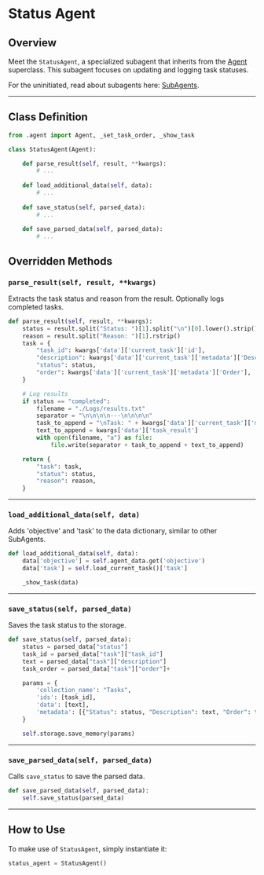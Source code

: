 # Status Agent

## Overview

Meet the `StatusAgent`, a specialized subagent that inherits from the [Agent](./Agent.md) superclass. This subagent focuses on updating and logging task statuses.

For the uninitiated, read about subagents here: [SubAgents](./SubAgents.md).

---

## Class Definition

```python
from .agent import Agent, _set_task_order, _show_task

class StatusAgent(Agent):

    def parse_result(self, result, **kwargs):
        # ...
        
    def load_additional_data(self, data):
        # ...
        
    def save_status(self, parsed_data):
        # ...
        
    def save_parsed_data(self, parsed_data):
        # ...
```

## Overridden Methods

### `parse_result(self, result, **kwargs)`

Extracts the task status and reason from the result. Optionally logs completed tasks.

```python
def parse_result(self, result, **kwargs):
    status = result.split("Status: ")[1].split("\n")[0].lower().strip()
    reason = result.split("Reason: ")[1].rstrip()
    task = {
        "task_id": kwargs['data']['current_task']['id'],
        "description": kwargs['data']['current_task']['metadata']['Description'],
        "status": status,
        "order": kwargs['data']['current_task']['metadata']['Order'],
    }

    # Log results
    if status == "completed":
        filename = "./Logs/results.txt"
        separator = "\n\n\n\n---\n\n\n\n"
        task_to_append = "\nTask: " + kwargs['data']['current_task']['metadata']['Description'] + "\n\n"
        text_to_append = kwargs['data']['task_result']
        with open(filename, "a") as file:
            file.write(separator + task_to_append + text_to_append)

    return {
        "task": task,
        "status": status,
        "reason": reason,
    }
```

---

### `load_additional_data(self, data)`


Adds 'objective' and 'task' to the data dictionary, similar to other SubAgents.

```python
def load_additional_data(self, data):
    data['objective'] = self.agent_data.get('objective')
    data['task'] = self.load_current_task()['task']

    _show_task(data)
```

---

### `save_status(self, parsed_data)`

Saves the task status to the storage.

```python
def save_status(self, parsed_data):
    status = parsed_data["status"]
    task_id = parsed_data["task"]["task_id"]
    text = parsed_data["task"]["description"]
    task_order = parsed_data["task"]["order"]+

    params = {
        'collection_name': "Tasks",
        'ids': [task_id],
        'data': [text],
        'metadata': [{"Status": status, "Description": text, "Order": task_order}]
    }

    self.storage.save_memory(params)
```

---

### `save_parsed_data(self, parsed_data)`

Calls `save_status` to save the parsed data.

```python
def save_parsed_data(self, parsed_data):
    self.save_status(parsed_data)
```

---

## How to Use

To make use of `StatusAgent`, simply instantiate it:

```python
status_agent = StatusAgent()
```